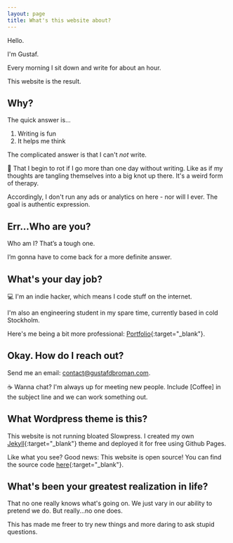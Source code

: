```yaml
---
layout: page
title: What's this website about?
---
```


Hello.

I'm Gustaf.

Every morning I sit down and write for about an hour.

This website is the result.

## Why?

The quick answer is...

1. Writing is fun
2. It helps me think

The complicated answer is that I can't _not_ write. 

🧠 That I begin to rot if I go more than one day without writing. Like as if my thoughts are tangling themselves into a big knot up there. It's a weird form of therapy.

Accordingly, I don't run any ads or analytics on here - nor will I ever. The goal is authentic expression.

## Err...Who are you?

Who am I? That’s a tough one.

I’m gonna have to come back for a more definite answer.

## What's your day job?

💻 I'm an indie hacker, which means I code stuff on the internet.

I'm also an engineering student in my spare time, currently based in cold Stockholm.

Here's me being a bit more professional: [Portfolio](https://gustafbroman.github.io){:target="_blank"}.

## Okay. How do I reach out?

Send me an email: [contact@gustafdbroman.com](mailto:contact@gustafdbroman.com).

☕️ Wanna chat? I'm always up for meeting new people. Include [Coffee] in the subject line and we can work something out.

## What Wordpress theme is this?

This website is not running bloated Slowpress. I created my own [Jekyll](https://jekyllrb.com/){:target="_blank"} theme and deployed it for free using Github Pages.

Like what you see? Good news: This website is open source! You can find the source code [here](https://github.com/gustafbroman/broman.blog){:target="_blank"}.

## What's been your greatest realization in life?

That no one really knows what's going on. We just vary in our ability to pretend we do. But really...no one does.

This has made me freer to try new things and more daring to ask stupid questions.
